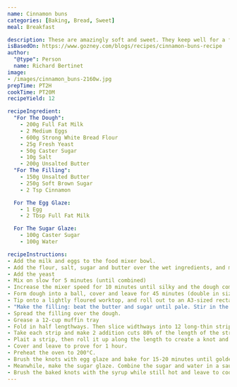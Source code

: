 ```yaml
---
name: Cinnamon buns
categories: [Baking, Bread, Sweet]
meal: Breakfast

description: These are amazingly soft and sweet. They keep well for a few days, and freeze perfectly too.
isBasedOn: https://www.gozney.com/blogs/recipes/cinnamon-buns-recipe
author:
  "@type": Person
  name: Richard Bertinet
image:
- /images/cinnamon_buns-2160w.jpg
prepTime: PT2H
cookTime: PT20M
recipeYield: 12

recipeIngredient:
  "For The Dough":
    - 200g Full Fat Milk
    - 2 Medium Eggs
    - 600g Strong White Bread Flour
    - 25g Fresh Yeast
    - 50g Caster Sugar
    - 10g Salt
    - 200g Unsalted Butter
  "For The Filling":
    - 150g Unsalted Butter
    - 250g Soft Brown Sugar
    - 2 Tsp Cinnamon

  For The Egg Glaze:
    - 1 Egg
    - 2 Tbsp Full Fat Milk

  For The Sugar Glaze:
    - 100g Caster Sugar
    - 100g Water

recipeInstructions:
- Add the milk and eggs to the food mixer bowl.
- Add the flour, salt, sugar and butter over the wet ingredients, and mix gently to get the salt away from the surface.
- Add the yeast
- Mix on slow for 5 minutes (until combined)
- Increase the mixer speed for 10 minutes until silky and the dough comes away cleanly.
- Form dough into a ball, cover and leave for 45 minutes (double in size).
- Tip onto a lightly floured worktop, and roll out to an A3-sized rectangle.
- "Make the filling: beat the butter and sugar until pale. Stir in the cinnamon."
- Spread the filling over the dough.
- Grease a 12-cup muffin tray
- Fold in half lengthways. Then slice widthways into 12 long-thin strips each ~35mm wide.
- Take each strip and make 2 addition cuts 80% of the length of the strip to allow plaiting.
- Plait a strip, then roll it up along the length to create a knot and place it in the greased muffin tray.
- Cover and leave to prove for 1 hour.
- Preheat the oven to 200°C.
- Brush the knots with egg glaze and bake for 15-20 minutes until golden.
- Meanwhile, make the sugar glaze. Combine the sugar and water in a saucepan and bring to the boil. Once boiling, reduce the heat and simmer until you have a light syrup.
- Brush the baked knots with the syrup while still hot and leave to cool.
---
```


